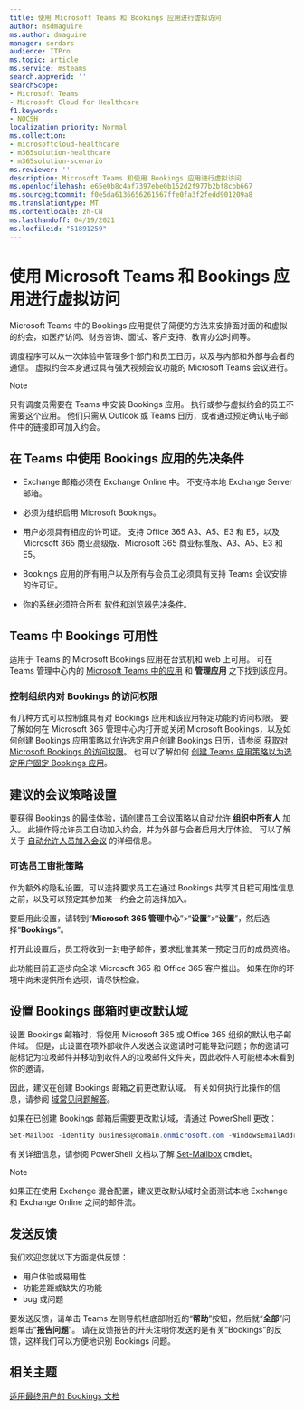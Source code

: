 ```yaml
---
title: 使用 Microsoft Teams 和 Bookings 应用进行虚拟访问
author: msdmaguire
ms.author: dmaguire
manager: serdars
audience: ITPro
ms.topic: article
ms.service: msteams
search.appverid: ''
searchScope:
- Microsoft Teams
- Microsoft Cloud for Healthcare
f1.keywords:
- NOCSH
localization_priority: Normal
ms.collection:
- microsoftcloud-healthcare
- m365solution-healthcare
- m365solution-scenario
ms.reviewer: ''
description: Microsoft Teams 和使用 Bookings 应用进行虚拟访问
ms.openlocfilehash: e65e0b8c4af7397ebe0b152d2f977b2bf8cbb667
ms.sourcegitcommit: f0e5da6136656261567ffe0fa3f2fedd901209a8
ms.translationtype: MT
ms.contentlocale: zh-CN
ms.lasthandoff: 04/19/2021
ms.locfileid: "51891259"
---
```

# <a name="virtual-visits-with-microsoft-teams-and-the-bookings-app"></a>使用 Microsoft Teams 和 Bookings 应用进行虚拟访问

Microsoft Teams 中的 Bookings 应用提供了简便的方法来安排面对面的和虚拟的约会，如医疗访问、财务咨询、面试、客户支持、教育办公时间等。

调度程序可以从一次体验中管理多个部门和员工日历，以及与内部和外部与会者的通信。 虚拟约会本身通过具有强大视频会议功能的 Microsoft Teams 会议进行。

> [!NOTE]
> 只有调度员需要在 Teams 中安装 Bookings 应用。 执行或参与虚拟约会的员工不需要这个应用。 他们只需从 Outlook 或 Teams 日历，或者通过预定确认电子邮件中的链接即可加入约会。

## <a name="prerequisites-for-using-the-bookings-app-in-teams"></a>在 Teams 中使用 Bookings 应用的先决条件

- Exchange 邮箱必须在 Exchange Online 中。 不支持本地 Exchange Server 邮箱。

- 必须为组织启用 Microsoft Bookings。

- 用户必须具有相应的许可证。 支持 Office 365 A3、A5、E3 和 E5，以及 Microsoft 365 商业高级版、Microsoft 365 商业标准版、A3、A5、E3 和 E5。

- Bookings 应用的所有用户以及所有与会员工必须具有支持 Teams 会议安排的许可证。

- 你的系统必须符合所有 [软件和浏览器先决条件](hardware-requirements-for-the-teams-app.md)。

## <a name="availability-of-bookings-in-teams"></a>Teams 中 Bookings 可用性

适用于 Teams 的 Microsoft Bookings 应用在台式机和 web 上可用。 可在 Teams 管理中心内的 [Microsoft Teams 中的应用](https://teams.microsoft.com/l/app/4c4ec2e8-4a2c-4bce-8d8f-00fc664a4e5b?source=store-copy-link) 和 **管理应用** 之下找到该应用。

### <a name="control-access-to-bookings-within-your-organization"></a>控制组织内对 Bookings 的访问权限

有几种方式可以控制谁具有对 Bookings 应用和该应用特定功能的访问权限。 要了解如何在 Microsoft 365 管理中心内打开或关闭 Microsoft Bookings，以及如何创建 Bookings 应用策略以允许选定用户创建 Bookings 日历，请参阅 [获取对 Microsoft Bookings 的访问权限](https://support.microsoft.com/en-us/office/get-access-to-microsoft-bookings-5382dc07-aaa5-45c9-8767-502333b214ce)。 也可以了解如何 [创建 Teams 应用策略以为选定用户固定 Bookings 应用](teams-app-setup-policies.md)。

## <a name="recommended-meeting-policy-settings"></a>建议的会议策略设置

要获得 Bookings 的最佳体验，请创建员工会议策略以自动允许 **组织中所有人** 加入。 此操作将允许员工自动加入约会，并为外部与会者启用大厅体验。 可以了解关于 [自动允许人员加入会议](meeting-policies-participants-and-guests.md#automatically-admit-people) 的详细信息。

### <a name="optional-staff-approvals-setting"></a>可选员工审批策略

作为额外的隐私设置，可以选择要求员工在通过 Bookings 共享其日程可用性信息之前，以及可以预定其参加某一约会之前选择加入。  

要启用此设置，请转到“**Microsoft 365 管理中心**”\>“**设置**”\>“**设置**”，然后选择“**Bookings**”。

打开此设置后，员工将收到一封电子邮件，要求批准其某一预定日历的成员资格。  

此功能目前正逐步向全球 Microsoft 365 和 Office 365 客户推出。 如果在你的环境中尚未提供所有选项，请尽快检查。

## <a name="changing-your-default-domain-when-setting-up-bookings-mailboxes"></a>设置 Bookings 邮箱时更改默认域

设置 Bookings 邮箱时，将使用 Microsoft 365 或 Office 365 组织的默认电子邮件域。 但是，此设置在项外部收件人发送会议邀请时可能导致问题；你的邀请可能标记为垃圾邮件并移动到收件人的垃圾邮件文件夹，因此收件人可能根本未看到你的邀请。

因此，建议在创建 Bookings 邮箱之前更改默认域。 有关如何执行此操作的信息，请参阅 [域常见问题解答](/microsoft-365/admin/setup/domains-faq#how-do-i-set-or-change-the-default-domain-in-office-365)。

如果在已创建 Bookings 邮箱后需要更改默认域，请通过 PowerShell 更改：

```PowerShell
Set-Mailbox -identity business@domain.onmicrosoft.com -WindowsEmailAddress business@domain.com -EmailAddresses business@domain.com
```

有关详细信息，请参阅 PowerShell 文档以了解 [Set-Mailbox](/powershell/module/exchange/mailboxes/set-mailbox) cmdlet。

> [!NOTE]
> 如果正在使用 Exchange 混合配置，建议更改默认域时全面测试本地 Exchange 和 Exchange Online 之间的邮件流。

## <a name="sending-feedback"></a>发送反馈

我们欢迎您就以下方面提供反馈：

  - 用户体验或易用性
  - 功能差距或缺失的功能
  - bug 或问题
  
要发送反馈，请单击 Teams 左侧导航栏底部附近的“**帮助**”按钮，然后就“**全部**”问题单击“**报告问题**”。 请在反馈报告的开头注明你发送的是有关“Bookings”的反馈，这样我们可以方便地识别 Bookings 问题。

## <a name="related-topics"></a>相关主题


  [适用最终用户的 Bookings 文档](https://support.office.com/en-us/article/apps-and-services-cc1fba57-9900-4634-8306-2360a40c665b?ui=en-US&rs=en-US&ad=US#PickTab=Bookings)